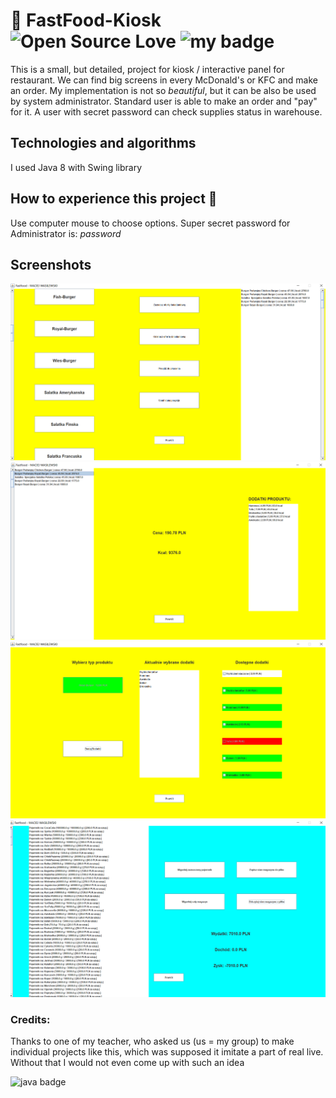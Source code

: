 # :pizza: FastFood-Kiosk ![Open Source Love](https://badges.frapsoft.com/os/mit/mit.svg?v=102) ![my badge](https://img.shields.io/badge/status-finished-brightgreen) 
This is a small, but detailed, project for kiosk / interactive panel for restaurant. We can find big screens in every McDonald's or KFC and make an order. My implementation is not so *beautiful*, but it can be also be used by system administrator. Standard user is able to make an order and "pay" for it. A user with secret password can check supplies status in warehouse.
## Technologies and algorithms 
I used Java 8 with Swing library
## How to experience this project :hamburger:
Use computer mouse to choose options.
Super secret password for Administrator is: *password*
## Screenshots
![screen1](https://github.com/wasyl078/FastFood-Kiosk/blob/master/FastFoodKiosk/src/resources/META-INF/screen1.png)
![screen2](https://github.com/wasyl078/FastFood-Kiosk/blob/master/FastFoodKiosk/src/resources/META-INF/screen2.png)
![screen3](https://github.com/wasyl078/FastFood-Kiosk/blob/master/FastFoodKiosk/src/resources/META-INF/screen3.png)
![screen4](https://github.com/wasyl078/FastFood-Kiosk/blob/master/FastFoodKiosk/src/resources/META-INF/screen4.png)
### Credits:
Thanks to one of my teacher, who asked us (us =  my group) to make individual projects like this, which was supposed it imitate a part of real live.  Without that I would not even come up with such an idea
 
![java badge](https://forthebadge.com/images/badges/made-with-java.svg)
